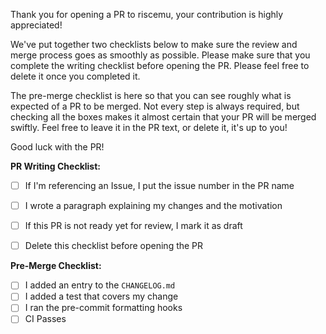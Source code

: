 Thank you for opening a PR to riscemu, your contribution is highly appreciated!

We've put together two checklists below to make sure the review and merge process goes as smoothly as possible. Please make sure that you complete the writing checklist before opening the PR. Please feel free to delete it once you completed it.

The pre-merge checklist is here so that you can see roughly what is expected of a PR to be merged. Not every step is always required, but checking all the boxes makes it almost certain that your PR will be merged swiftly. Feel free to leave it in the PR text, or delete it, it's up to you!

Good luck with the PR!


**PR Writing Checklist:**

 - [ ] If I'm referencing an Issue, I put the issue number in the PR name
 - [ ] I wrote a paragraph explaining my changes and the motivation
 - [ ] If this PR is not ready yet for review, I mark it as draft
 - [ ] Delete this checklist before opening the PR


**Pre-Merge Checklist:**

 - [ ] I added an entry to the `CHANGELOG.md`
 - [ ] I added a test that covers my change
 - [ ] I ran the pre-commit formatting hooks
 - [ ] CI Passes
